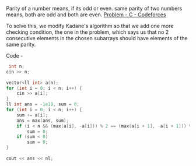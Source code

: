 Parity of a number means, if its odd or even. 
same parity of two numbers means, both are odd and both are even.
[Problem - C - Codeforces](https://codeforces.com/contest/1899/problem/C)

To solve this, we modify Kadane's algorithm so that we add one more checking condition, the one in the problem, which says us that no 2 consecutive elements in the chosen subarrays should have elements of the same parity.

Code - 
```C++
 int n;
cin >> n;
 
vector<ll int> a(n);
for (int i = 0; i < n; i++) {
    cin >> a[i];
}
ll int ans = -1e18, sum = 0;
for (int i = 0; i < n; i++) {
    sum += a[i];
    ans = max(ans, sum);
    if (i < n && (max(a[i], -a[i])) % 2 == (max(a[i + 1], -a[i + 1])) % 2)
        sum = 0;
    if (sum < 0)
        sum = 0;
}
 
cout << ans << nl;
```

